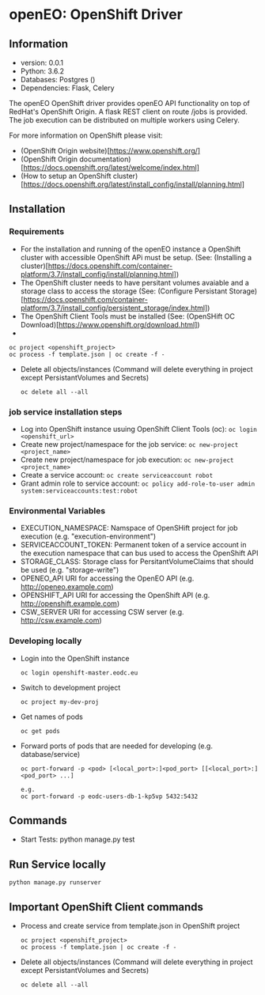 # openEO: OpenShift Driver

## Information
- version: 0.0.1
- Python: 3.6.2
- Databases: Postgres ()
- Dependencies: Flask, Celery

The openEO OpenShift driver provides openEO API functionality on top of RedHat's OpenShift Origin.
A flask REST client on route /jobs is provided. The job execution can be distributed on multiple workers using Celery.

For more information on OpenShift please visit:
- (OpenShift Origin website)[https://www.openshift.org/]
- (OpenShift Origin documentation)[https://docs.openshift.org/latest/welcome/index.html]
- (How to setup an OpenShift cluster)[https://docs.openshift.org/latest/install_config/install/planning.html]

## Installation
### Requirements
- For the installation and running of the openEO instance a OpenShift cluster with accessible OpenShift APi must be setup. (See: (Installing a cluster)[https://docs.openshift.com/container-platform/3.7/install_config/install/planning.html])
- The OpenShift cluster needs to have persitant volumes avaiable and a storage class to access the storage (See: (Configure Persistant Storage)[https://docs.openshift.com/container-platform/3.7/install_config/persistent_storage/index.html])
- The OpenShift Client Tools must be installed (See: (OpenSHift OC Download)[https://www.openshift.org/download.html])
- 


  ```
  oc project <openshift_project>
  oc process -f template.json | oc create -f -
  ```

- Delete all objects/instances 
  (Command will delete everything in project except PersistantVolumes and Secrets)
  ```
  oc delete all --all
  ```


### job service installation steps
- Log into OpenShift instance usuing OpenShift Client Tools (oc): ```oc login <openshift_url>```
- Create new project/namespace for the job service: ```oc new-project <project_name>```
- Create new project/namespace for job execution: ```oc new-project <project_name>```
- Create a service account: ```oc create serviceaccount robot```
- Grant admin role to service account: ```oc policy add-role-to-user admin system:serviceaccounts:test:robot```

### Environmental Variables
- EXECUTION_NAMESPACE:
  Namspace of OpenSHift project for job execution (e.g. "execution-environment")
- SERVICEACCOUNT_TOKEN:
  Permanent token of a service account in the execution namespace that can bus used to access the OpenShift API
- STORAGE_CLASS:
  Storage class for PersitantVolumeClaims that should be used (e.g. "storage-write")
- OPENEO_API
  URI for accessing the OpenEO API (e.g. http://openeo.example.com)
- OPENSHIFT_API
  URI for accessing the OpenShift API (e.g. http://openshift.example.com)
- CSW_SERVER
  URI for accessing CSW server (e.g. http://csw.example.com)


### Developing locally
- Login into the OpenShift instance
  ```
  oc login openshift-master.eodc.eu
  ```
- Switch to development project 
  ```
  oc project my-dev-proj
  ```
- Get names of pods
  ```
  oc get pods
  ```
- Forward ports of pods that are needed for developing (e.g. database/service)
  ```
  oc port-forward -p <pod> [<local_port>:]<pod_port> [[<local_port>:]<pod_port> ...]
  
  e.g.
  oc port-forward -p eodc-users-db-1-kp5vp 5432:5432
  ```

## Commands
- Start Tests: python manage.py test

## Run Service locally
```
python manage.py runserver
```

## Important OpenShift Client commands
- Process and create service from template.json in OpenShift project
  ```
  oc project <openshift_project>
  oc process -f template.json | oc create -f -
  ```

- Delete all objects/instances 
  (Command will delete everything in project except PersistantVolumes and Secrets)
  ```
  oc delete all --all
  ```